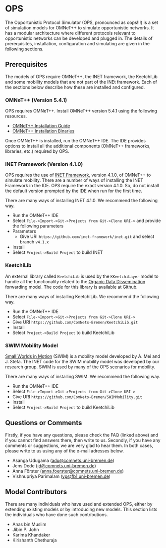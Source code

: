 # OPS
The Opportunistic Protocol Simulator (OPS, pronounced as oops!!!) is a set of
simulation models for OMNeT++ to simulate opportunistic networks. It has a
modular architecture where different protocols relevant to opportunistic networks
can be developed and plugged in. The details of prerequisites, installation, configuration
and simulating are given in the following sections.


## Prerequisites

The models of OPS require OMNeT++, the INET framework, the KeetchiLib and some mobility models
that are not part of the INEt framework. Each of the sections below describe how these are
installed and configured.

### OMNeT++ (Version 5.4.1)

OPS requires OMNeT++. Install OMNeT++ version 5.4.1 using the following resources.

- [OMNeT++ Installation Guide](https://omnetpp.org/documentation/)
- [OMNeT++ Installation Binaries](https://omnetpp.org/download/)

Once OMNeT++ is installed, run the OMNeT++ IDE. The IDE provides options to install all the 
additional components (OMNeT++ frameworks, libraries, etc.) required by OPS.


### INET Framework (Version 4.1.0)

OPS requires the use of [INET Framework](https://inet.omnetpp.org), version 4.1.0, of OMNeT++ to simulate
mobility. There are a number of ways of installing the INET Framework in the IDE. OPS require the exact 
version 4.1.0. So, do not install the default version prompted by the IDE when run for the first time.

There are many ways of installing INET 4.1.0. We recommend the following way.

- Run the OMNeT++ IDE
- Select `File->Import->Git->Projects from Git->Clone URI->` and provide the following parameters
- Parameters
  - Give URI `https://github.com/inet-framework/inet.git` and select branch `v4.1.x`
- Install
- Select `Project->Build Project` to build INET


### KeetchiLib

An external library called `KeetchiLib` is used by the `KKeetchiLayer` model to handle all the functionality
related to the [Organic Data Dissemination](https://www.mdpi.com/1999-5903/11/2/29/htm)
forwarding model. The code for this library is available at Github. 

There are many ways of installing KeetchiLib. We recommend the following way.

- Run the OMNeT++ IDE
- Select `File->Import->Git->Projects from Git->Clone URI->`
- Give URI `https://github.com/ComNets-Bremen/KeetchiLib.git`
- Install
- Select `Project->Build Project` to build KeetchiLib



###  SWIM Mobility Model

[Small Worlds in Motion](https://arxiv.org/pdf/0809.2730.pdf) (SWIM) is a mobility model
developed by A. Mei and J. Stefa. The INET code for the SWIM mobility model was developed by our research
group. SWIM is used by many of the OPS scenarios for mobility. 

There are many ways of installing SWIM. We recommend the following way.

- Run the OMNeT++ IDE
- Select `File->Import->Git->Projects from Git->Clone URI->`
- Give URI `https://github.com/ComNets-Bremen/SWIMMobility.git`
- Install
- Select `Project->Build Project` to build KeetchiLib





Questions or Comments
---------------------

Firstly, if you have any questions, please check the FAQ (linked above) and if you cannot find answers there, then
write to us. Secondly, if you have any comments or suggestions, we are very glad to hear them. In both cases, please
write to us using any of the e-mail adresses below.

  - Asanga Udugama (adu@comnets.uni-bremen.de)
  - Jens Dede (jd@comnets.uni-bremen.de)
  - Anna Förster (anna.foerster@comnets.uni-bremen.de)
  - Vishnupriya Parimalam (vp@fb1.uni-bremen.de)



Model Contributors
------------------

There are many individuals who have used and extended OPS, either by extending existing models or by introducing new models. This section lists the individuals who have done such contributions.

  - Anas bin Muslim
  - Jibin P. John
  - Karima Khandaker 
  - Kirishanth Chethuraja
  
  